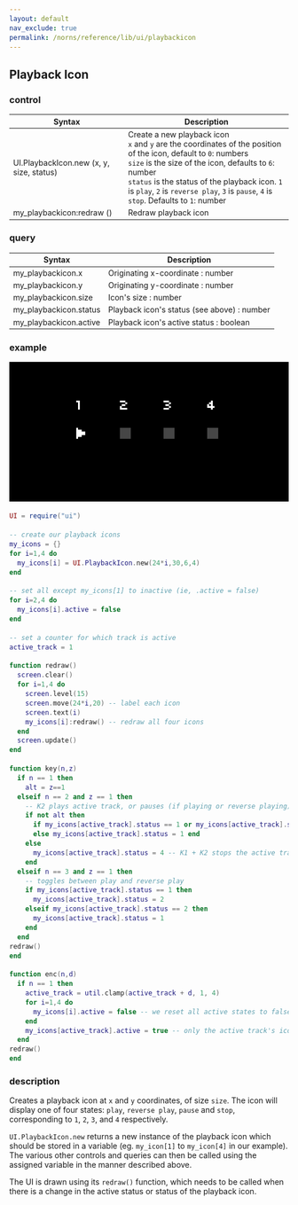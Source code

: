 ```yaml
---
layout: default
nav_exclude: true
permalink: /norns/reference/lib/ui/playbackicon
---
```


## Playback Icon

### control

| Syntax                                    | Description                                                                                                                            |
| ----------------------------------------- | -------------------------------------------------------------------------------------------------------------------------------------- |
| UI.PlaybackIcon.new (x, y, size, status)  | Create a new playback icon <br>`x` and `y` are the coordinates of the position of the icon, default to `0`: numbers<br>`size` is the size of the icon, defaults to `6`: number <br>`status` is the status of the playback icon. `1` is `play`, `2` is `reverse play`, `3` is `pause`, `4` is `stop`. Defaults to `1`: number |
| my_playbackicon:redraw ()                 | Redraw playback icon                                                                                                                    |

### query

| Syntax                 | Description                                 |
| ---------------------- | ------------------------------------------- |
| my_playbackicon.x      | Originating x-coordinate : number           |
| my_playbackicon.y      | Originating y-coordinate : number           |
| my_playbackicon.size   | Icon's size : number                        |
| my_playbackicon.status | Playback icon's status (see above) : number |
| my_playbackicon.active | Playback icon's active status : boolean     |

### example

![](../../../image/reference-lib-ui-images/playbackexample.gif)

```lua
UI = require("ui")

-- create our playback icons
my_icons = {}
for i=1,4 do
  my_icons[i] = UI.PlaybackIcon.new(24*i,30,6,4)
end

-- set all except my_icons[1] to inactive (ie, .active = false)
for i=2,4 do
  my_icons[i].active = false
end

-- set a counter for which track is active
active_track = 1

function redraw()
  screen.clear()
  for i=1,4 do
    screen.level(15)
    screen.move(24*i,20) -- label each icon
    screen.text(i)
    my_icons[i]:redraw() -- redraw all four icons
  end
  screen.update()
end

function key(n,z)
  if n == 1 then
    alt = z==1 
  elseif n == 2 and z == 1 then
    -- K2 plays active track, or pauses (if playing or reverse playing)
    if not alt then
      if my_icons[active_track].status == 1 or my_icons[active_track].status == 2 then my_icons[active_track].status = 3
      else my_icons[active_track].status = 1 end
    else 
      my_icons[active_track].status = 4 -- K1 + K2 stops the active track
    end
  elseif n == 3 and z == 1 then
    -- toggles between play and reverse play
    if my_icons[active_track].status == 1 then
      my_icons[active_track].status = 2
    elseif my_icons[active_track].status == 2 then
      my_icons[active_track].status = 1
    end
  end
redraw()
end

function enc(n,d)
  if n == 1 then
    active_track = util.clamp(active_track + d, 1, 4)
    for i=1,4 do
      my_icons[i].active = false -- we reset all active states to false
    end
    my_icons[active_track].active = true -- only the active track's icon is active
  end
redraw()
end
```

### description

Creates a playback icon at `x` and `y` coordinates, of size `size`. The icon will display one of four states: `play`, `reverse play`, `pause` and `stop`, corresponding to `1`, `2`, `3`, and `4` respectively. 

`UI.PlaybackIcon.new` returns a new instance of the playback icon which should be stored in a variable (eg. `my_icon[1]` to `my_icon[4]` in our example). The various other controls and queries can then be called using the assigned variable in the manner described above.

The UI is drawn using its `redraw()` function, which needs to be called when there is a change in the active status or status of the playback icon. 

